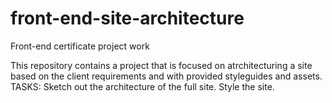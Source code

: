 # front-end-site-architecture
Front-end certificate project work

This repository contains a project that is focused on atrchitecturing a site based on the client requirements and with provided styleguides and assets.
TASKS: Sketch out the architecture of the full site. Style the site.
